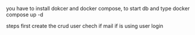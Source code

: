 you have to install dokcer and docker compose, to start db and type
docker compose up -d

steps
first create the crud user
chech if mail if is using
user login